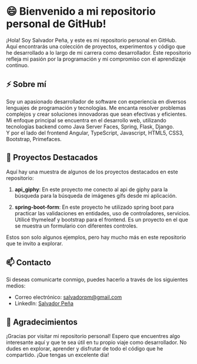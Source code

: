 <!--
**salvadormenjivar/salvadormenjivar** is a ✨ _special_ ✨ repository because its `README.md` (this file) appears on your GitHub profile.

Here are some ideas to get you started:

- 🔭 I’m currently working on ...
- 🌱 I’m currently learning ...
- 👯 I’m looking to collaborate on ...
- 🤔 I’m looking for help with ...
- 💬 Ask me about ...
- 📫 How to reach me: ...
- 😄 Pronouns: ...
- ⚡ Fun fact: ...
-->

# 😄 Bienvenido a mi repositorio personal de GitHub!

¡Hola! Soy Salvador Peña, y este es mi repositorio personal en GitHub.  
Aquí encontrarás una colección de proyectos, experimentos y código que he desarrollado a lo largo de mi carrera como desarrollador. 
Este repositorio refleja mi pasión por la programación y mi compromiso con el aprendizaje continuo.

## ⚡ Sobre mí

Soy un apasionado desarrollador de software con experiencia en diversos lenguajes de programación y tecnologías. 
Me encanta resolver problemas complejos y crear soluciones innovadoras que sean efectivas y eficientes. 
Mi enfoque principal se encuentra en el desarrollo web, utilizando tecnologías backend como Java Server Faces, Spring, Flask, Django.  
Y por el lado del frontend Angular, TypeScript, Javascript, HTML5, CSS3, Bootstrap, Primefaces.

## 🌱 Proyectos Destacados

Aquí hay una muestra de algunos de los proyectos destacados en este repositorio:

1. **api_giphy**: En este proyecto me conecto al api de giphy para la búsqueda para la búsqueda de imágenes gifs desde mi aplicación.

2. **spring-boot-form**: En este proyecto he utilizado spring boot para practicar las validaciones en entidades, uso de controladores, servicios. Utilicé thymeleaf y bootstrap para el frontend. Es un proyecto en el que se muestra un formulario con diferentes controles.

Estos son solo algunos ejemplos, pero hay mucho más en este repositorio que te invito a explorar.

## 📫 Contacto

Si deseas comunicarte conmigo, puedes hacerlo a través de los siguientes medios:

- Correo electrónico: [salvadorpm@gmail.com](mailto:salvadorpm@gmail.com)
- LinkedIn: [Salvador Peña](https://www.linkedin.com/in/salvadormenjivar/)


## 🔭 Agradecimientos

¡Gracias por visitar mi repositorio personal! Espero que encuentres algo interesante aquí y que te sea útil en tu propio viaje como desarrollador. No dudes en explorar, aprender y disfrutar de todo el código que he compartido. ¡Que tengas un excelente día!
